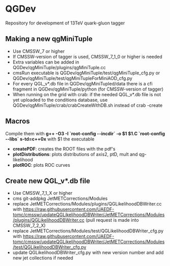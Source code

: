 QGDev
=====

Repository for development of 13TeV quark-gluon tagger

Making a new qgMiniTuple
------------------------
* Use CMSSW_7 or higher
* If CMSSW-version of tagger is used, CMSSW_7_1_0 or higher is needed 
* Extra variables can be added in QGDev/qgMiniTuple/plugins/qgMiniTuple.cc
* cmsRun executable is QGDev/qgMiniTuple/test/qgMiniTuple_cfg.py or QGDev/qgMiniTuple/test/qgMiniTupleForMiniAOD_cfg.py
* For every QGL_v*.db file in QGDev/qgMiniTupled/data there is a cfi fragment in QGDev/qgMiniTuple/python (for CMSSW-version of tagger)
* When running on the grid with crab: if the needed QGL_v*.db file is not yet uploaded to the conditions database, use QGDev/qgMiniTuple/crab/crabCreateWithDB.sh instead of crab -create

Macros
------
Compile them with **g++ -O3 -I \`root-config --incdir\` -o $1 $1.C \`root-config --libs\` s-td=c++0x** with $1 the executable
* **createPDF**: creates the ROOT files with the pdf's
* **plotDistributions**: plots distributions of axis2, ptD, mult and qg-likelihood
* **plotROC**: plots ROC curves


Create new QGL_v*.db file
-------------------------
* Use CMSSW_7_1_X or higher
* cms git-addpkg JetMETCorrections/Modules
* replace JetMETCorrections/Modules/plugins/QGLikelihoodDBWriter.cc with https://raw.githubusercontent.com/UAEDF-tomc/cmssw/updateQGLikelihoodDBWriter/JetMETCorrections/Modules/plugins/QGLikelihoodDBWriter.cc (pull request is made into CMSSW_7_2_X)
* replace JetMETCorrections/Modules/test/QGLikelihoodDBWriter_cfg.py with https://raw.githubusercontent.com/UAEDF-tomc/cmssw/updateQGLikelihoodDBWriter/JetMETCorrections/Modules/test/QGLikelihoodDBWriter_cfg.py
* update QGLikelihoodDBWriter_cfg.py with new version number and add new jet collections if needed
